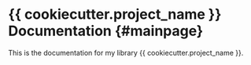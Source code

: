 # {{ cookiecutter.project_name }} Documentation {#mainpage}

This is the documentation for my library {{ cookiecutter.project_name }}.
